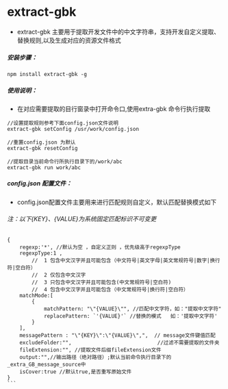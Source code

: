 # extract-gbk
* extract-gbk 主要用于提取开发文件中的中文字符串，支持开发自定义提取、替换规则,以及生成对应的资源文件格式

##### **安装步骤：**
````
npm install extract-gbk -g
````
##### **使用说明：**
* 在对应需要提取的目行窗录中打开命令口,使用extra-gbk 命令行执行提取
```
//设置提取规则参考下面config.json文件说明
extract-gbk setConfig /usr/work/config.json
 
//重置config.json 为默认
extract-gbk resetConfig

//提取目录当前命令行所执行目录下的/work/abc
extract-gbk run work/abc
```

##### **config.json 配置文件：**
* config.json配置文件主要用来进行匹配规则自定义，默认匹配替换模式如下
###### 注：以下{KEY}、{VALUE}为系统固定匹配标识不可变更
`````
{
    regexp:'*', //默认为空 ，自定义正则 ，优先级高于regexpType
    regexpType:1 ,
        //  1 包含中文汉字并且可能包含（中文符号|英文字母|英文常规符号|数字|换行符|空白符）
        //  2 仅包含中文汉字
        //  3 只包含中文汉字并且可能包含(中文常规符号|空白符)
        //  4 包含中文汉字并且可能包含（中文常规符号|换行符|空白符）
    matchMode:[
        {
            matchPattern: "\"{VALUE}\"", //匹配中文字符，如："提取中文字符"
            replacePattern: `'{VALUE}'` //替换的模式   如：'提取中文字符'
        }
    ],
    messagePattern : "\"{KEY}\":\"{VALUE}\",",  // message文件键值匹配
    excludeFolder:"",                            //过滤不需要提取的文件夹
    fileExtension:"", //提取文件后缀fileExtension文件
    output:"",//输出路径（绝对路径）;默认当前命令执行目录下的_extra_GB_message_source中
    isCover:true //默认true,是否重写原始文件
}
```

